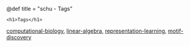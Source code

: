 @def title = "schu - Tags"

~~~
<h1>Tags</h1>
~~~

[computational-biology](/tag/comp-bio), 
[linear-algebra](/tag/linear-algebra), 
[representation-learning](/tag/representation-learning),
[motif-discovery](tag/motif-discovery)
